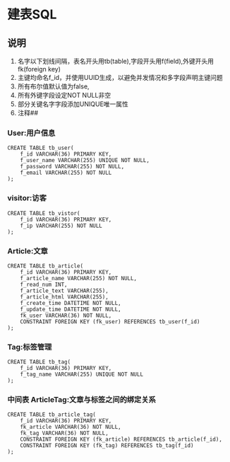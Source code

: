 # 建表SQL

## 说明
1. 名字以下划线间隔，表名开头用tb(table),字段开头用f(field),外键开头用fk(foreign key)
2. 主键均命名f_id，并使用UUID生成，以避免并发情况和多字段声明主键问题
3. 所有布尔值默认值为false,
4. 所有外键字段设定NOT NULL非空
5. 部分关键名字字段添加UNIQUE唯一属性
6. 注释##

### User:用户信息
    CREATE TABLE tb_user(
        f_id VARCHAR(36) PRIMARY KEY,
        f_user_name VARCHAR(255) UNIQUE NOT NULL,
        f_password VARCHAR(255) NOT NULL,
        f_email VARCHAR(255) NOT NULL
    );
### visitor:访客
    CREATE TABLE tb_vistor(
        f_id VARCHAR(36) PRIMARY KEY,
        f_ip VARCHAR(255) NOT NULL
    );
### Article:文章
    CREATE TABLE tb_article(
        f_id VARCHAR(36) PRIMARY KEY,
        f_article_name VARCHAR(255) NOT NULL,
        f_read_num INT,
        f_article_text VARCHAR(255),
        f_article_html VARCHAR(255),
        f_create_time DATETIME NOT NULL,
        f_update_time DATETIME NOT NULL,
        fk_user VARCHAR(36) NOT NULL,
        CONSTRAINT FOREIGN KEY (fk_user) REFERENCES tb_user(f_id)
    );
### Tag:标签管理
    CREATE TABLE tb_tag(
        f_id VARCHAR(36) PRIMARY KEY,
        f_tag_name VARCHAR(255) UNIQUE NOT NULL
    );
### 中间表 ArticleTag:文章与标签之间的绑定关系
    CREATE TABLE tb_article_tag(
        f_id VARCHAR(36) PRIMARY KEY,
        fk_article VARCHAR(36) NOT NULL,
        fk_tag VARCHAR(36) NOT NULL,
        CONSTRAINT FOREIGN KEY (fk_article) REFERENCES tb_article(f_id),
        CONSTRAINT FOREIGN KEY (fk_tag) REFERENCES tb_tag(f_id)
    );